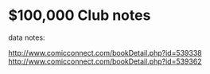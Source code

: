 $100,000 Club notes
==========

data notes:

http://www.comicconnect.com/bookDetail.php?id=539338
http://www.comicconnect.com/bookDetail.php?id=539362
